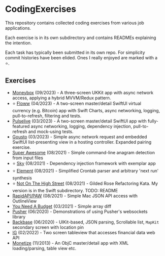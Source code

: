 # CodingExercises

This repository contains collected coding exercises from various job applications.

Each exercise is in its own subdirectory and contains READMEs explaining the intention.

Each task has typically been submitted in its own repo.  For simplicity commit histories have been elided.  Ones I really enjoyed are marked with a ⭐️.

## Exercises

- [Moneybox](Moneybox,%20September%202023/README.md) (09/2023) - A three-screen UKKit app with async network access, applying a hybrid MVVM/Redux pattern.
- ⭐️ [Floww](Floww,%20April%202023/README.md) (04/2023) - A two-screen master/detail SwiftUI virtual currency (e.g. Bitcoin) app with Swift Charts, async networking, logging, pull-to-refresh, filtering and tests.
- [Pulselive](Pulselive,%20March%202023/README.md) (03/2023) - A two-screen master/detail SwiftUI app with fully-featured async networking, logging, dependency injection, pull-to-refresh and mock-using tests.
- [Gousto](Gousto,%20March%202023/README.md) (03/2023) - Simple async network request and embedded SwiftUI list-presenting view in a hosting controller. Expanded pairing exercise.
- [Super Awesome](Super%20Awesome%2C%20August%202021/README.md) (08/2021) - Simple command-line anagram detection from input files
- ⭐️ [Sky](Sky,%20August%202021/README.md) (08/2021) - Dependency injection framework with exemplar app
- ⭐️ [Element](Element,%20August%202021) (08/2021) - Simplified Crontab parser and arbitrary 'next run' synthesis
- ⭐️ [Not On The High Street](Not%20On%20The%20High%20Street%2C%20August%202021/swift/Sources/GildedRose/GildedRose.swift) (08/2021) - Gilded Rose Refactoring Kata.  My version is in the Swift subdirectory.  TODO: README
- [RapidAPI/PAW](RapidAPI,%20August%202021/README.md) (08/2021) - Simple Mac JSON API access with OutlineView
- [You Need A Budget](You%20Need%20A%20Budget,%20March%202021/README.md) (03/2021) - Simple array diff
- [Pusher](Pusher,%20June%202020/README.md) (06/2020) - Demonstrations of using Pusher's websockets library
- [Backbase](Backbase,%20July%202020/Instructions%20for%20the%20test.md) (06/2020) - UIKit-based, JSON parsing, Scrollable list, `MapKit` secondary screen with location pin
- [IG](IG,%20February%202022/README_submission.md) (02/2022) - Two screen tableview that accesses financial data web API
- [Monetize](Monetize,%20November%202013/README_monetise.txt) (11/2013) - An ObjC master/detail app with XML loading/parsing, table view etc.
